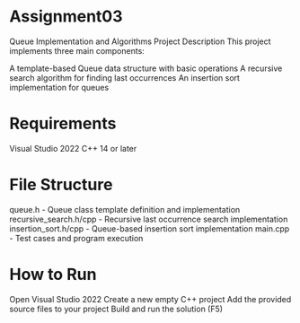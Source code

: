 # Assignment03

Queue Implementation and Algorithms
Project Description
This project implements three main components:

A template-based Queue data structure with basic operations
A recursive search algorithm for finding last occurrences
An insertion sort implementation for queues

# Requirements

Visual Studio 2022
C++ 14 or later

# File Structure

queue.h - Queue class template definition and implementation
recursive_search.h/cpp - Recursive last occurrence search implementation
insertion_sort.h/cpp - Queue-based insertion sort implementation
main.cpp - Test cases and program execution

# How to Run

Open Visual Studio 2022
Create a new empty C++ project
Add the provided source files to your project
Build and run the solution (F5)
